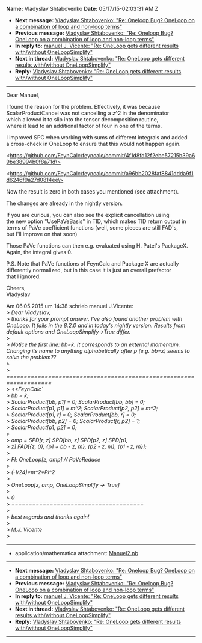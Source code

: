 **Name:** Vladyslav Shtabovenko
**Date:** 05/17/15-02:03:31 AM Z

  - **Next message:** [Vladyslav Shtabovenko: "Re: Oneloop Bug? OneLoop
    on a combination of loop and non-loop terms"](0898.html)
  - **Previous message:** [Vladyslav Shtabovenko: "Re: Oneloop Bug?
    OneLoop on a combination of loop and non-loop terms"](0896.html)
  - **In reply to:** [manuel J. Vicente: "Re: OneLoop gets different
    results with/without OneLoopSimplify"](0890.html)
  - **Next in thread:** [Vladyslav Shtabovenko: "Re: OneLoop gets
    different results with/without OneLoopSimplify"](0902.html)
  - **Reply:** [Vladyslav Shtabovenko: "Re: OneLoop gets different
    results with/without OneLoopSimplify"](0902.html)

-----

Dear Manuel,  

I found the reason for the problem. Effectively, it was because  
ScalarProductCancel was not cancelling a z^2 in the denominator  
which allowed it to slip into the tensor decomposition routine,  
where it lead to an additional factor of four in one of the terms.  

I improved SPC when working with sums of different integrals and added  
a cross-check in OneLoop to ensure that this would not happen again.  

\<https://github.com/FeynCalc/feyncalc/commit/4f1d8fd12f2ebe57215b39a69be38994b0f8a71d\>  

\<https://github.com/FeynCalc/feyncalc/commit/a96bb2028faf8841ddda9f1d6246f9a27d0814ee\>  

Now the result is zero in both cases you mentioned (see attachment).  

The changes are already in the nightly version.  

If you are curious, you can also see the explicit cancellation using  
the new option "UsePaVeBasis" in TID, which makes TID return output in  
terms of PaVe coefficient functions (well, some pieces are still
FAD's,  
but I'll improve on that soon)  

Those PaVe functions can then e.g. evaluated using H. Patel's
PackageX.  
Again, the integral gives 0.  

P.S. Note that PaVe functions of FeynCalc and Package X are actually  
differently normalized, but in this case it is just an overall
prefactor  
that I ignored.  

Cheers,  
Vladyslav  

Am 06.05.2015 um 14:38 schrieb manuel J.Vicente:  
*\> Dear Vladyslav,*  
*\> thanks for your prompt answer. I've also found another problem with
OneLoop. It fails in the 8.2.0 and in today's nightly version. Results
from default options and OneLoopSimplify-\>True differ.*  
*\>*  
*\> Notice the first line: bb=k. It corresponds to an external momentum.
Changing its name to anything alphabetically after p (e.g. bb=x) seems
to solve the problem??*  
*\>*  
*\>
===================================================================*  
*\> <<FeynCalc\`*  
*\> bb = k;*  
*\> ScalarProduct[bb, p1] = 0; ScalarProduct[bb, bb] =
0;*  
*\> ScalarProduct[p1, p1] = m^2; ScalarProduct[p2, p2] =
m^2;*  
*\> ScalarProduct[p1, r] = 0; ScalarProduct[bb, r] =
0;*  
*\> ScalarProduct[bb, p2] = 0; ScalarProduct[r, p2] =
1;*  
*\> ScalarProduct[p1, p2] = 0;*  
*\>*  
*\> amp = SPD[r, z] SPD[bb, z] SPD[p2, z]
SPD[p1,*  
*\> z] FAD[{z, 0}, {p1 + bb - z, m}, {p2 - z, m}, {p1 - z,
m}];*  
*\>*  
*\> FI; OneLoop[z, amp] // PaVeReduce*  
*\>*  
*\> (-I/24)\*m^2\*Pi^2*  
*\>*  
*\> OneLoop[z, amp, OneLoopSimplify -\> True]*  
*\>*  
*\> 0*  
*\> ======================================*  
*\>*  
*\> best regards and thanks again\!*  
*\>*  
*\> M.J. Vicente*  
*\>*  

-----

  - application/mathematica attachment:
    [Manuel2.nb](att-0897/01-Manuel2.nb)

-----

  - **Next message:** [Vladyslav Shtabovenko: "Re: Oneloop Bug? OneLoop
    on a combination of loop and non-loop terms"](0898.html)
  - **Previous message:** [Vladyslav Shtabovenko: "Re: Oneloop Bug?
    OneLoop on a combination of loop and non-loop terms"](0896.html)
  - **In reply to:** [manuel J. Vicente: "Re: OneLoop gets different
    results with/without OneLoopSimplify"](0890.html)
  - **Next in thread:** [Vladyslav Shtabovenko: "Re: OneLoop gets
    different results with/without OneLoopSimplify"](0902.html)
  - **Reply:** [Vladyslav Shtabovenko: "Re: OneLoop gets different
    results with/without OneLoopSimplify"](0902.html)

-----

